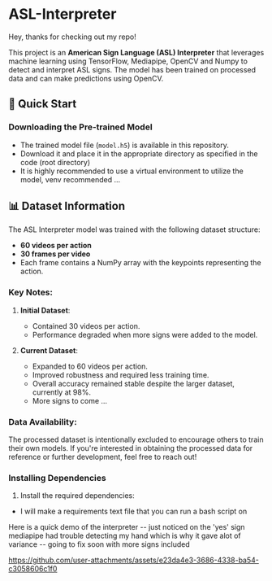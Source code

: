 # ASL-Interpreter

Hey, thanks for checking out my repo!

This project is an **American Sign Language (ASL) Interpreter** that leverages machine learning using TensorFlow, Mediapipe, OpenCV and Numpy to detect and interpret ASL signs. The model has been trained on processed data and can make predictions using OpenCV.

## 🚀 Quick Start

### Downloading the Pre-trained Model
- The trained model file (`model.h5`) is available in this repository.
- Download it and place it in the appropriate directory as specified in the code (root directory)
- It is highly recommended to use a virtual environment to utilize the model, venv recommended ...

## 📊 Dataset Information

The ASL Interpreter model was trained with the following dataset structure:
- **60 videos per action**
- **30 frames per video**
- Each frame contains a NumPy array with the keypoints representing the action.

### Key Notes:
1. **Initial Dataset**:
   - Contained 30 videos per action.
   - Performance degraded when more signs were added to the model.

2. **Current Dataset**:
   - Expanded to 60 videos per action.
   - Improved robustness and required less training time.
   - Overall accuracy remained stable despite the larger dataset, currently at 98%.
   - More signs to come ...

### Data Availability:
The processed dataset is intentionally excluded to encourage others to train their own models. If you're interested in obtaining the processed data for reference or further development, feel free to reach out!

### Installing Dependencies
1. Install the required dependencies:
  - I will make a requirements text file that you can run a bash script on

Here is a quick demo of the interpreter
-- just noticed on the 'yes' sign mediapipe had trouble detecting my hand which is why it gave alot of variance
-- going to fix soon with more signs included







https://github.com/user-attachments/assets/e23da4e3-3686-4338-ba54-c3058606c1f0






